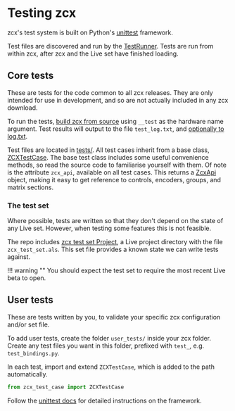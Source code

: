 # Testing zcx

zcx's test system is built on Python's [unittest](https://docs.python.org/3/library/unittest.html) framework.

Test files are discovered and run by the [TestRunner](https://github.com/odisfm/zcx-core/blob/dev/app/test_runner.py).
Tests are run from within zcx, after zcx and the Live set have finished loading.

## Core tests

These are tests for the code common to all zcx releases.
They are only intended for use in development, and so are not actually included in any zcx download.

To run the tests, [build zcx from source](build.md) using `__test` as the hardware name argument.
Test results will output to the file `test_log.txt`, and [optionally to log.txt](../reference/file/preferences.md#log_includes_tests).

Test files are located in [tests/](https://github.com/odisfm/zcx-core/tree/dev/tests).
All test cases inherit from a base class, [ZCXTestCase](https://github.com/odisfm/zcx-core/blob/dev/app/zcx_test_case.py).
The base test class includes some useful convenience methods, so read the source code to familiarise yourself with them.
Of note is the attribute `zcx_api`, available on all test cases.
This returns a [ZcxApi](https://github.com/odisfm/zcx-core/blob/main/app/api_manager.py) object, making it easy to get reference to controls, encoders, groups, and matrix sections.

### The test set

Where possible, tests are written so that they don't depend on the state of any Live set.
However, when testing some features this is not feasible.

The repo includes [zcx test set Project](https://github.com/odisfm/zcx-core/tree/dev/tests/zcx%20test%20set%20Project), a Live project directory with the file `zcx_test_set.als`.
This set file provides a known state we can write tests against.

!!! warning ""
    You should expect the test set to require the most recent Live beta to open.

## User tests

These are tests written by you, to validate your specific zcx configuration and/or set file.

To add user tests, create the folder `user_tests/` inside your zcx folder.
Create any test files you want in this folder, prefixed with `test_`, e.g. `test_bindings.py`.

In each test, import and extend `ZCXTestCase`, which is added to the path automatically.

```python
from zcx_test_case import ZCXTestCase
```

Follow the [unittest docs](https://docs.python.org/3/library/unittest.html) for detailed instructions on the framework.

